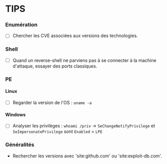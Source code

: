 # TIPS

### Enumération

* [ ] Chercher les CVE associées aux versions des technologies.

### Shell

* [ ] Quand un reverse-shell ne parviens pas à se connecter à la machine d'attaque, essayer des ports classiques.

### PE

#### Linux

* [ ] Regarder la version de l'OS : `uname -a`

#### Windows

* [ ] Analyser les privilèges : `whoami /priv` -> `SeChangeNotifyPrivilege` et `SeImpersonatePrivilege` sont `Enabled` = `LPE`

### Généralités

* Rechercher les versions avec 'site:github.com' ou 'site:exploit-db.com'.

